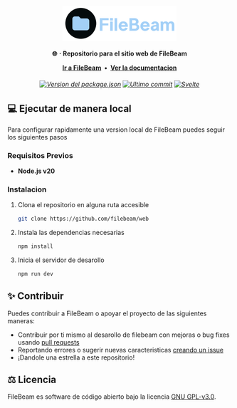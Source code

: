 <br />
<div align="center">
  <a href="https://github.com/filebeam/web">
    <img src=".github/assets/logo_alt.png" alt="Logo de FileBeam" height="80">
  </a>

  
  <p align="center">
  <strong>
  🌐ㆍRepositorio para el sitio web de FileBeam
  </strong>
  <div>
  </div>
  </p>
    <div>
  <strong>
  <a href="https://filebeam.xyz">Ir a FileBeam</a> • <a href="https://docs.filebeam.xyz">Ver la documentacion</a>
  </strong>
  <h6>
  <a href="https://github.com/Jorge-603/filebeam/"><img alt="Version del package.json" src="https://img.shields.io/github/package-json/v/filebeam/web?style=flat-square"></a>
  <a href="https://github.com/filebeam/web/commits/main/"><img alt="Ultimo commit" src="https://img.shields.io/github/last-commit/filebeam/web?style=flat-square"></a>
  <a href="https://svelte.dev/"><img alt="Svelte" src="https://img.shields.io/badge/svelte-FF3E00?style=flat-square&logo=svelte&logoColor=white"></a>
  </div>
</div>

## 💻 Ejecutar de manera local

Para configurar rapidamente una version local de FileBeam puedes seguir los siguientes pasos

### Requisitos Previos

* **Node.js v20**

### Instalacion

1. Clona el repositorio en alguna ruta accesible
   ```sh
   git clone https://github.com/filebeam/web
   ```
2. Instala las dependencias necesarias
   ```sh
   npm install
   ```
3. Inicia el servidor de desarollo
   ```sh
   npm run dev
   ```

## ✨ Contribuir

Puedes contribuir a FileBeam o apoyar el proyecto de las siguientes maneras:

* Contribuir por ti mismo al desarollo de filebeam con mejoras o bug fixes usando [pull requests](https://github.com/filebeam/web/pulls)
* Reportando errores o sugerir nuevas caracteristicas [creando un issue](https://github.com/filebeam/web/issues/new/choose)
* ¡Dandole una estrella a este repositorio!

## ⚖️ Licencia

FileBeam es software de código abierto bajo la licencia [GNU GPL-v3.0](https://github.com/filebeam/web/blob/main/LICENSE).
